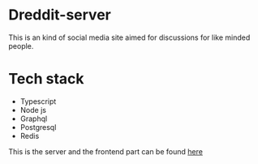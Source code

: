 <!-- @format -->

# Dreddit-server

This is an kind of social media site aimed for discussions for like minded people.

# Tech stack

- Typescript
- Node js
- Graphql
- Postgresql
- Redis

This is the server and the frontend part can be found [here](https://github.com/dpak1999/dreddit-frontend)
